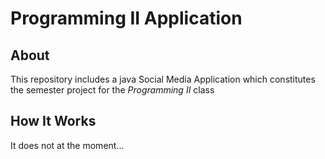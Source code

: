 # Programming II Application
## About
This repository includes a java Social Media Application which constitutes the semester project for the *Programming II* class 
## How It Works
It does not at the moment...